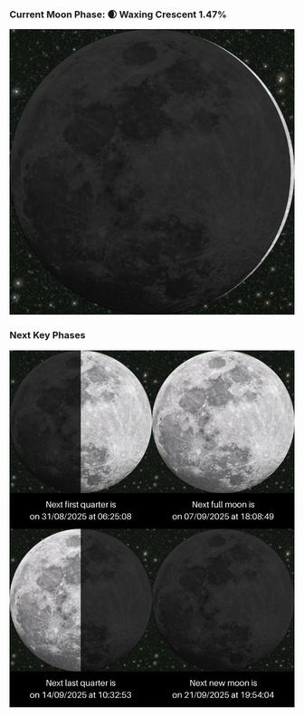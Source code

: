 ### Current Moon Phase: 🌒 Waxing Crescent 1.47%
![Moon Phase](moonphase.png)
### Next Key Phases
![Gallery](gallery.png)